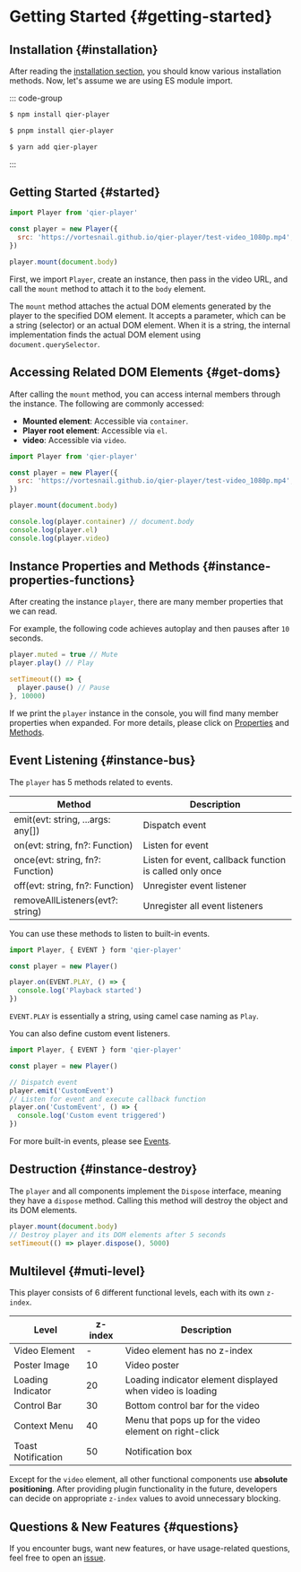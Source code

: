 # Getting Started {#getting-started}

## Installation {#installation}

After reading the [installation section](./installation), you should know various installation methods. Now, let's assume we are using ES module import.

::: code-group

```sh [npm]
$ npm install qier-player
```

```sh [pnpm]
$ pnpm install qier-player
```

```sh [yarn]
$ yarn add qier-player
```

:::

## Getting Started {#started}

```js
import Player from 'qier-player'

const player = new Player({
  src: 'https://vortesnail.github.io/qier-player/test-video_1080p.mp4',
})

player.mount(document.body)
```

First, we import `Player`, create an instance, then pass in the video URL, and call the `mount` method to attach it to the `body` element.

The `mount` method attaches the actual DOM elements generated by the player to the specified DOM element. It accepts a parameter, which can be a string (selector) or an actual DOM element. When it is a string, the internal implementation finds the actual DOM element using `document.querySelector`.

## Accessing Related DOM Elements {#get-doms}

After calling the `mount` method, you can access internal members through the instance. The following are commonly accessed:

- **Mounted element**: Accessible via `container`.
- **Player root element**: Accessible via `el`.
- **video**: Accessible via `video`.

```js
import Player from 'qier-player'

const player = new Player({
  src: 'https://vortesnail.github.io/qier-player/test-video_1080p.mp4',
})

player.mount(document.body)

console.log(player.container) // document.body
console.log(player.el)
console.log(player.video)
```

## Instance Properties and Methods {#instance-properties-functions}

After creating the instance `player`, there are many member properties that we can read.

For example, the following code achieves autoplay and then pauses after `10` seconds.

```js
player.muted = true // Mute
player.play() // Play

setTimeout(() => {
  player.pause() // Pause
}, 10000)
```

If we print the `player` instance in the console, you will find many member properties when expanded. For more details, please click on [Properties](../api/properties) and [Methods](../api/functions).

## Event Listening {#instance-bus}

The `player` has 5 methods related to events.

| Method                              | Description                           |
| --------------------------------- | ---------------------------------- |
| emit(evt: string, ...args: any[]) | Dispatch event                           |
| on(evt: string, fn?: Function)    | Listen for event                           |
| once(evt: string, fn?: Function)  | Listen for event, callback function is called only once |
| off(evt: string, fn?: Function)   | Unregister event listener                       |
| removeAllListeners(evt?: string)  | Unregister all event listeners                   |

You can use these methods to listen to built-in events.

```js
import Player, { EVENT } form 'qier-player'

const player = new Player()

player.on(EVENT.PLAY, () => {
  console.log('Playback started')
})
```

`EVENT.PLAY` is essentially a string, using camel case naming as `Play`.

You can also define custom event listeners.

```js
import Player, { EVENT } form 'qier-player'

const player = new Player()

// Dispatch event
player.emit('CustomEvent')
// Listen for event and execute callback function
player.on('CustomEvent', () => {
  console.log('Custom event triggered')
})
```

For more built-in events, please see [Events](/zh/api/events).

## Destruction {#instance-destroy}

The `player` and all components implement the `Dispose` interface, meaning they have a `dispose` method. Calling this method will destroy the object and its DOM elements.

```js
player.mount(document.body)
// Destroy player and its DOM elements after 5 seconds
setTimeout(() => player.dispose(), 5000)
```

## Multilevel {#muti-level}

This player consists of 6 different functional levels, each with its own `z-index`.

| Level              | z-index | Description                             |
| ----------------- | ------ | -------------------------------- |
| Video Element    | -      | Video element has no z-index       |
| Poster Image       | 10     | Video poster                         |
| Loading Indicator    | 20     | Loading indicator element displayed when video is loading |
| Control Bar | 30     | Bottom control bar for the video                   |
| Context Menu     | 40     | Menu that pops up for the video element on right-click           |
| Toast Notification      | 50     | Notification box                          |

Except for the `video` element, all other functional components use **absolute positioning**. After providing plugin functionality in the future, developers can decide on appropriate `z-index` values to avoid unnecessary blocking.

## Questions & New Features {#questions}

If you encounter bugs, want new features, or have usage-related questions, feel free to open an [issue](https://github.com/vortesnail/qier-player/issues/new/choose).
